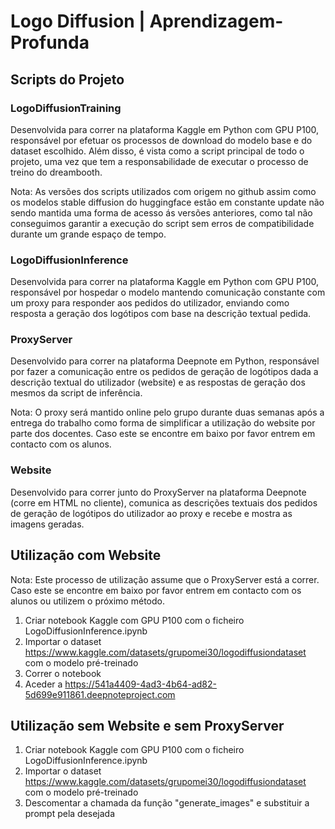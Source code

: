 # Logo Diffusion | Aprendizagem-Profunda

## Scripts do Projeto

### LogoDiffusionTraining
Desenvolvida para correr na plataforma Kaggle em Python  com GPU P100, responsável por efetuar os processos de download do modelo base e do dataset escolhido. Além disso, é vista como a script principal de todo o projeto, uma vez que tem a responsabilidade de executar o processo de treino do dreambooth.

Nota: As versões dos scripts utilizados com origem no github assim como os modelos stable diffusion do huggingface estão em constante update não sendo mantida uma forma de acesso ás versões anteriores, como tal não conseguimos garantir a execução do script sem erros de compatibilidade durante um grande espaço de tempo.

### LogoDiffusionInference
Desenvolvida para correr na plataforma Kaggle em Python com GPU P100, responsável por hospedar o modelo mantendo comunicação constante com um proxy para responder aos pedidos do utilizador, enviando como resposta a geração dos logótipos com base na descrição textual pedida.

### ProxyServer
Desenvolvido para correr na plataforma Deepnote em Python, responsável por fazer a comunicação entre os pedidos de geração de logótipos dada a descrição textual do utilizador (website) e as respostas de geração dos mesmos da script de inferência.

Nota: O proxy será mantido online pelo grupo durante duas semanas após a entrega do trabalho como forma de simplificar a utilização do website por parte dos docentes. Caso este se encontre em baixo por favor entrem em contacto com os alunos.

### Website
Desenvolvido para correr junto do ProxyServer na plataforma Deepnote (corre em HTML no cliente), comunica as descrições textuais dos pedidos de geração de logótipos do utilizador ao proxy e recebe e mostra as imagens geradas.

## Utilização com Website
Nota: Este processo de utilização assume que o ProxyServer está a correr. Caso este se encontre em baixo por favor entrem em contacto com os alunos ou utilizem o próximo método.
1. Criar notebook Kaggle com GPU P100 com o ficheiro LogoDiffusionInference.ipynb
2. Importar o dataset https://www.kaggle.com/datasets/grupomei30/logodiffusiondataset com o modelo pré-treinado
3. Correr o notebook
4. Aceder a https://541a4409-4ad3-4b64-ad82-5d699e911861.deepnoteproject.com

## Utilização sem Website e sem ProxyServer
1. Criar notebook Kaggle com GPU P100 com o ficheiro LogoDiffusionInference.ipynb
2. Importar o dataset https://www.kaggle.com/datasets/grupomei30/logodiffusiondataset com o modelo pré-treinado
3. Descomentar a chamada da função "generate_images" e substituir a prompt pela desejada
